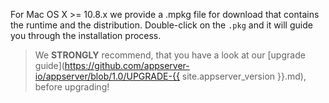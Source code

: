 For Mac OS X >= 10.8.x we provide a .mpkg file for download that contains the runtime and
the distribution. Double-click on the `.pkg` and it will guide you through the installation process.

> We **STRONGLY** recommend, that you have a look at our [upgrade guide](https://github.com/appserver-io/appserver/blob/1.0/UPGRADE-{{ site.appserver_version }}.md), before upgrading!
